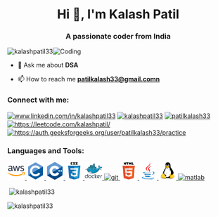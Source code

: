 
<h1 align="center">Hi 👋, I'm Kalash Patil</h1>
<h3 align="center">A passionate coder from India</h3>

<img align="right" alt="Coding" width="400" src="https://user-images.githubusercontent.com/55389276/140866485-8fb1c876-9a8f-4d6a-98dc-08c4981eaf70.gif">

<p align="left"> <img src="https://komarev.com/ghpvc/?username=kalashpatil33&label=Profile%20views&color=0e75b6&style=flat" alt="kalashpatil33" /> </p>

- 💬 Ask me about **DSA**

- 📫 How to reach me **patilkalash33@gmail.comn**

<h3 align="left">Connect with me:</h3>
<p align="left">
<a href="https://linkedin.com/in/www.linkedin.com/in/kalashpatil33" target="blank"><img align="center" src="https://raw.githubusercontent.com/rahuldkjain/github-profile-readme-generator/master/src/images/icons/Social/linked-in-alt.svg" alt="www.linkedin.com/in/kalashpatil33" height="30" width="40" /></a>
<a href="https://www.codechef.com/users/kalashpatil33" target="blank"><img align="center" src="https://cdn.jsdelivr.net/npm/simple-icons@3.1.0/icons/codechef.svg" alt="kalashpatil33" height="30" width="40" /></a>
<a href="https://codeforces.com/profile/patilkalash33" target="blank"><img align="center" src="https://raw.githubusercontent.com/rahuldkjain/github-profile-readme-generator/master/src/images/icons/Social/codeforces.svg" alt="patilkalash33" height="30" width="40" /></a>
<a href="https://www.leetcode.com/https://leetcode.com/kalashpatil/" target="blank"><img align="center" src="https://raw.githubusercontent.com/rahuldkjain/github-profile-readme-generator/master/src/images/icons/Social/leet-code.svg" alt="https://leetcode.com/kalashpatil/" height="30" width="40" /></a>
<a href="https://auth.geeksforgeeks.org/user/https://auth.geeksforgeeks.org/user/patilkalash33/practice" target="blank"><img align="center" src="https://raw.githubusercontent.com/rahuldkjain/github-profile-readme-generator/master/src/images/icons/Social/geeks-for-geeks.svg" alt="https://auth.geeksforgeeks.org/user/patilkalash33/practice" height="30" width="40" /></a>
</p>

<h3 align="left">Languages and Tools:</h3>
<p align="left"> <a href="https://aws.amazon.com" target="_blank" rel="noreferrer"> <img src="https://raw.githubusercontent.com/devicons/devicon/master/icons/amazonwebservices/amazonwebservices-original-wordmark.svg" alt="aws" width="40" height="40"/> </a> <a href="https://www.cprogramming.com/" target="_blank" rel="noreferrer"> <img src="https://raw.githubusercontent.com/devicons/devicon/master/icons/c/c-original.svg" alt="c" width="40" height="40"/> </a> <a href="https://www.w3schools.com/cpp/" target="_blank" rel="noreferrer"> <img src="https://raw.githubusercontent.com/devicons/devicon/master/icons/cplusplus/cplusplus-original.svg" alt="cplusplus" width="40" height="40"/> </a> <a href="https://www.w3schools.com/css/" target="_blank" rel="noreferrer"> <img src="https://raw.githubusercontent.com/devicons/devicon/master/icons/css3/css3-original-wordmark.svg" alt="css3" width="40" height="40"/> </a> <a href="https://www.docker.com/" target="_blank" rel="noreferrer"> <img src="https://raw.githubusercontent.com/devicons/devicon/master/icons/docker/docker-original-wordmark.svg" alt="docker" width="40" height="40"/> </a> <a href="https://git-scm.com/" target="_blank" rel="noreferrer"> <img src="https://www.vectorlogo.zone/logos/git-scm/git-scm-icon.svg" alt="git" width="40" height="40"/> </a> <a href="https://www.w3.org/html/" target="_blank" rel="noreferrer"> <img src="https://raw.githubusercontent.com/devicons/devicon/master/icons/html5/html5-original-wordmark.svg" alt="html5" width="40" height="40"/> </a> <a href="https://www.java.com" target="_blank" rel="noreferrer"> <img src="https://raw.githubusercontent.com/devicons/devicon/master/icons/java/java-original.svg" alt="java" width="40" height="40"/> </a> <a href="https://www.linux.org/" target="_blank" rel="noreferrer"> <img src="https://raw.githubusercontent.com/devicons/devicon/master/icons/linux/linux-original.svg" alt="linux" width="40" height="40"/> </a> <a href="https://www.mathworks.com/" target="_blank" rel="noreferrer"> <img src="https://upload.wikimedia.org/wikipedia/commons/2/21/Matlab_Logo.png" alt="matlab" width="40" height="40"/> </a> </p>

<p>&nbsp;<img align="center" src="https://github-readme-stats.vercel.app/api?username=kalashpatil33&show_icons=true&locale=en" alt="kalashpatil33" /></p>

<p><img align="center" src="https://github-readme-streak-stats.herokuapp.com/?user=kalashpatil33&" alt="kalashpatil33" /></p>
